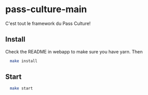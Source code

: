 # pass-culture-main

C'est tout le framework du Pass Culture!

## Install
  Check the README in webapp to make sure you have yarn.
  Then
  ```bash
    make install
  ```

## Start
  ```bash
    make start
  ```
